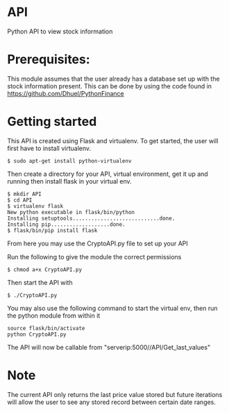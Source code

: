 # API
Python API to view stock information

# Prerequisites:

This module assumes that the user already has a database set up with the stock information present.
This can be done by using the code found in https://github.com/Dhuel/PythonFinance

# Getting started

This API is created using Flask and virtualenv. To get started, the user will first have to install virtualenv.
```
$ sudo apt-get install python-virtualenv
```
Then create a directory for your API, virtual environment, get it up and running then install flask in your virtual env.
```
$ mkdir API
$ cd API
$ virtualenv flask
New python executable in flask/bin/python
Installing setuptools............................done.
Installing pip...................done.
$ flask/bin/pip install flask
```
From here you may use the CryptoAPI.py file to set up your API

Run the following to give the module the correct permissions
```
$ chmod a+x CryptoAPI.py
```
Then start the API with 
```
$ ./CryptoAPI.py
```
You may also use the following command to start the virtual env, then run the python module from within it
```
source flask/bin/activate
python CryptoAPI.py
```

The API will now be callable from "serverip:5000//API/Get_last_values"

# Note

The current API only returns the last price value stored but future iterations will allow the user to see any stored record between certain date ranges.
